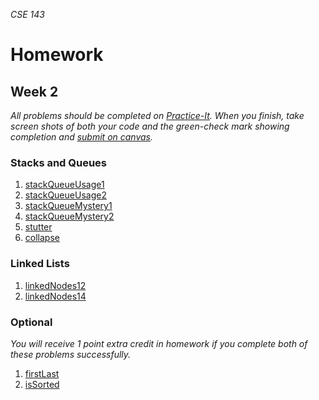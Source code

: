 _CSE 143_
# Homework
## Week 2

_All problems should be completed on [Practice-It](http://practiceit.cs.washington.edu/). When you finish, take screen shots of both your code and the green-check mark showing completion and [submit on canvas](https://canvas.uw.edu/courses/1143086/assignments/3528698)._

### Stacks and Queues
1. [stackQueueUsage1](http://practiceit.cs.washington.edu/problem/view/bjp4/chapter14/s13-stackQueueUsage1)
1. [stackQueueUsage2](http://practiceit.cs.washington.edu/problem/view/bjp4/chapter14/s14-stackQueueUsage2)
1. [stackQueueMystery1](http://practiceit.cs.washington.edu/problem/view/bjp4/chapter14/s16-stackQueueMystery1)
1. [stackQueueMystery2](http://practiceit.cs.washington.edu/problem/view/bjp4/chapter14/s17-stackQueueMystery2)
1. [stutter](http://practiceit.cs.washington.edu/problem/view/bjp4/chapter14/e2-stutter)
1. [collapse](http://practiceit.cs.washington.edu/problem/view/bjp4/chapter14/e4-collapse)

### Linked Lists
1. [linkedNodes12](http://practiceit.cs.washington.edu/problem/view/bjp4/chapter16/s12-linkedNodes12)
1. [linkedNodes14](http://practiceit.cs.washington.edu/problem/view/bjp4/chapter16/s14-linkedNodes14)

### Optional
_You will receive 1 point extra credit in homework if you complete both of these problems successfully._

1. [firstLast](http://practiceit.cs.washington.edu/problem/view/bjp4/chapter16/s30-firstLast)
1. [isSorted](http://practiceit.cs.washington.edu/problem/view/bjp4/chapter16/e3-isSorted)
